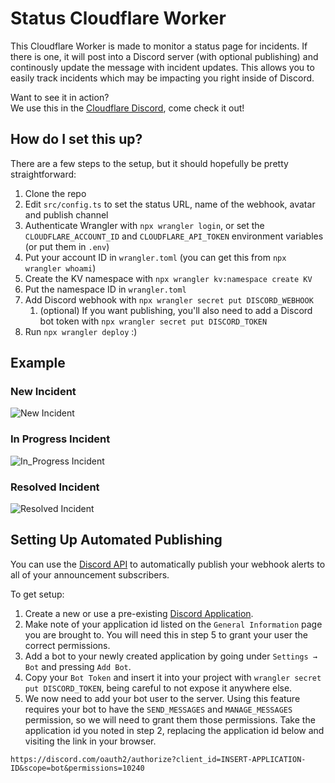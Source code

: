 # Status Cloudflare Worker

This Cloudflare Worker is made to monitor a status page for incidents. If there is one, it will post into a Discord server (with optional publishing) and continously update the message with incident updates. This allows you to easily track incidents which may be impacting you right inside of Discord.

Want to see it in action?\
We use this in the [Cloudflare Discord](https://discord.gg/cloudflaredev), come check it out!

## How do I set this up?

There are a few steps to the setup, but it should hopefully be pretty straightforward:

1. Clone the repo
2. Edit `src/config.ts` to set the status URL, name of the webhook, avatar and publish channel
3. Authenticate Wrangler with `npx wrangler login`, or set the `CLOUDFLARE_ACCOUNT_ID` and `CLOUDFLARE_API_TOKEN` environment variables (or put them in `.env`)
4. Put your account ID in `wrangler.toml` (you can get this from `npx wrangler whoami`)
5. Create the KV namespace with `npx wrangler kv:namespace create KV`
6. Put the namespace ID in `wrangler.toml`
7. Add Discord webhook with `npx wrangler secret put DISCORD_WEBHOOK`
   1. (optional) If you want publishing, you'll also need to add a Discord bot token with `npx wrangler secret put DISCORD_TOKEN`
8. Run `npx wrangler deploy` :)

## Example

### New Incident

![New Incident](https://user-images.githubusercontent.com/8492901/131903623-352dd6ec-bd7f-470f-9468-4a271c4ddc69.png)

### In Progress Incident

![In_Progress Incident](https://user-images.githubusercontent.com/8492901/131903520-5aabc84d-786a-4fb8-841c-f7efda00e316.png)

### Resolved Incident

![Resolved Incident](https://user-images.githubusercontent.com/8492901/131903522-a4cdc4bd-ad6e-4d1d-b6dd-65950cca9b45.png)

## Setting Up Automated Publishing

You can use the [Discord API](https://discord.com/developers/docs) to automatically publish your webhook alerts to all of your announcement subscribers.

To get setup:

1. Create a new or use a pre-existing [Discord Application](https://discord.com/developers/applications).
2. Make note of your application id listed on the `General Information` page you are brought to. You will need this in step 5 to grant your user the correct permissions.
3. Add a bot to your newly created application by going under `Settings → Bot` and pressing `Add Bot`.
4. Copy your `Bot Token` and insert it into your project with `wrangler secret put DISCORD_TOKEN`, being careful to not expose it anywhere else.
5. We now need to add your bot user to the server. Using this feature requires your bot to have the `SEND_MESSAGES` and `MANAGE_MESSAGES` permission, so we will need to grant them those permissions. Take the application id you noted in step 2, replacing the application id below and visiting the link in your browser.

```
https://discord.com/oauth2/authorize?client_id=INSERT-APPLICATION-ID&scope=bot&permissions=10240
```
